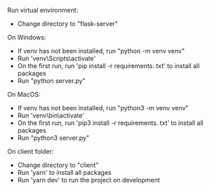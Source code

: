 Run virtual environment:

- Change directory to "flask-server"

On Windows:

- If venv has not been installed, run "python -m venv venv"
- Run 'venv\Scripts\activate'
- On the first run, run 'pip install -r requirements. txt' to install all packages
- Run "python server.py"

On MacOS:

- If venv has not been installed, run "python3 -m venv venv"
- Run 'venv\bin\activate'
- On the first run, run 'pip3 install -r requirements. txt' to install all packages
- Run "python3 server.py"

On client folder:

- Change directory to "client"
- Run 'yarn' to install all packages
- Run 'yarn dev' to run the project on development
